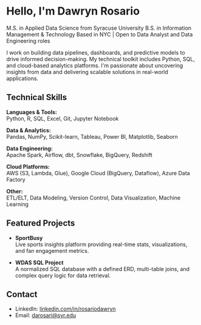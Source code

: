 # Hello, I'm Dawryn Rosario

M.S. in Applied Data Science from Syracuse University
B.S. in Information Management & Technology
Based in NYC | Open to Data Analyst and Data Engineering roles  

I work on building data pipelines, dashboards, and predictive models to drive informed decision-making. My technical toolkit includes Python, SQL, and cloud-based analytics platforms. I'm passionate about uncovering insights from data and delivering scalable solutions in real-world applications.

## Technical Skills

**Languages & Tools:**  
Python, R, SQL, Excel, Git, Jupyter Notebook  

**Data & Analytics:**  
Pandas, NumPy, Scikit-learn, Tableau, Power BI, Matplotlib, Seaborn  

**Data Engineering:**  
Apache Spark, Airflow, dbt, Snowflake, BigQuery, Redshift  

**Cloud Platforms:**  
AWS (S3, Lambda, Glue), Google Cloud (BigQuery, Dataflow), Azure Data Factory  

**Other:**  
ETL/ELT, Data Modeling, Version Control, Data Visualization, Machine Learning

## Featured Projects

- **SportBusy**  
  Live sports insights platform providing real-time stats, visualizations, and fan engagement metrics.

- **WDAS SQL Project**  
  A normalized SQL database with a defined ERD, multi-table joins, and complex query logic for data retrieval.

## Contact

- LinkedIn: [linkedin.com/in/rosariodawryn](https://www.linkedin.com/in/rosariodawryn/)  
- Email: darosari@syr.edu

